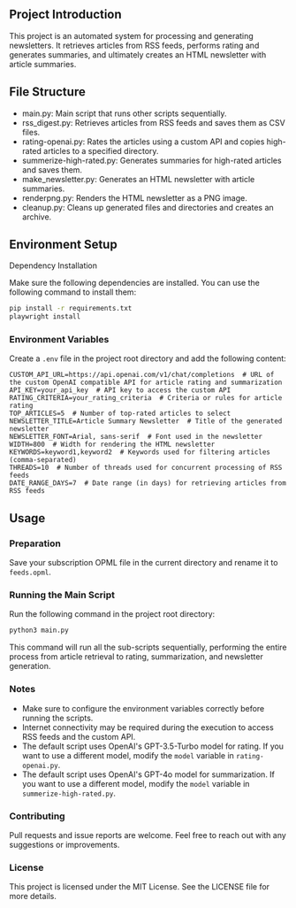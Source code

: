## Project Introduction

This project is an automated system for processing and generating newsletters. It retrieves articles from RSS feeds, performs rating and generates summaries, and ultimately creates an HTML newsletter with article summaries.

## File Structure

- main.py: Main script that runs other scripts sequentially.
- rss_digest.py: Retrieves articles from RSS feeds and saves them as CSV files.
- rating-openai.py: Rates the articles using a custom API and copies high-rated articles to a specified directory.
- summerize-high-rated.py: Generates summaries for high-rated articles and saves them.
- make_newsletter.py: Generates an HTML newsletter with article summaries.
- renderpng.py: Renders the HTML newsletter as a PNG image.
- cleanup.py: Cleans up generated files and directories and creates an archive.

## Environment Setup

Dependency Installation

Make sure the following dependencies are installed. You can use the following command to install them:

```bash
pip install -r requirements.txt
playwright install
```

### Environment Variables

Create a `.env` file in the project root directory and add the following content:

```
CUSTOM_API_URL=https://api.openai.com/v1/chat/completions  # URL of the custom OpenAI compatible API for article rating and summarization
API_KEY=your_api_key  # API key to access the custom API
RATING_CRITERIA=your_rating_criteria  # Criteria or rules for article rating
TOP_ARTICLES=5  # Number of top-rated articles to select
NEWSLETTER_TITLE=Article Summary Newsletter  # Title of the generated newsletter
NEWSLETTER_FONT=Arial, sans-serif  # Font used in the newsletter
WIDTH=800  # Width for rendering the HTML newsletter
KEYWORDS=keyword1,keyword2  # Keywords used for filtering articles (comma-separated)
THREADS=10  # Number of threads used for concurrent processing of RSS feeds
DATE_RANGE_DAYS=7  # Date range (in days) for retrieving articles from RSS feeds
```

## Usage

### Preparation

Save your subscription OPML file in the current directory and rename it to `feeds.opml`.

### Running the Main Script

Run the following command in the project root directory:

```bash
python3 main.py
```

This command will run all the sub-scripts sequentially, performing the entire process from article retrieval to rating, summarization, and newsletter generation.

### Notes

- Make sure to configure the environment variables correctly before running the scripts.
- Internet connectivity may be required during the execution to access RSS feeds and the custom API.
- The default script uses OpenAI's GPT-3.5-Turbo model for rating. If you want to use a different model, modify the `model` variable in `rating-openai.py`.
- The default script uses OpenAI's GPT-4o model for summarization. If you want to use a different model, modify the `model` variable in `summerize-high-rated.py`.

### Contributing

Pull requests and issue reports are welcome. Feel free to reach out with any suggestions or improvements.

### License

This project is licensed under the MIT License. See the LICENSE file for more details.